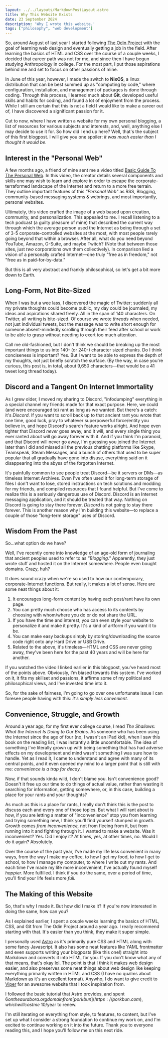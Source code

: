 ```yaml
---
layout: ../../layouts/MarkdownPostLayout.astro
title: Why This Website Exists
date: 23 September 2024
description: 'Why I wrote this website.'
tags: ["philosophy", "web development"]
---
```


So, around August of last year I started following [The Odin Project](https://www.theodinproject.com) with the goal of learning web design and eventually getting a job in the field. After learning the basics of HTML and CSS over the course of a couple weeks, I decided that career path was not for me, and since then I have begun studying Anthropology in college. For the most part, I put those aspirations behind me and set to focus on other passions of mine.

In June of this year, however, I made the switch to **NixOS**, a linux distribution that can be best summed up as "computing by code," where configuration, installation, and management of packages is done through coding. Through this process, I learned much about **Git**, developed useful skills and habits for coding, and found a lot of enjoyment from the process. While I still am certain that this is not a field I would like to make a career out of, I have discovered a significant passion for it.

Cut to now, where I have written a website for my own personal blogging, a list of resources for various subjects and interests, and, well, anything else I may decide to use it for. So how did I end up here? Well, that's the subject of this first blogpost. I will give you one spoiler: *it was much easier than I thought it would be*.

## Interest in the "Personal Web"

A few months ago, a friend of mine sent me a video titled [Basic Guide To The Personal Web](https://youtu.be/zswyWBtF-7Y). In this video, the creator details several components and skills one may wish to learn and explore in order to escape the corporate-terraformed landscape of the Internet and return to a more free terrain. They outline important features of this *"Personal Web"* as RSS, Blogging, community-based messaging systems & webrings, and most importantly, personal websites.

Ultimately, this video crafted the image of a web based upon creation, community, and personalization. This appealed to me. I recall listening to a tech podcast (a guilty pleasure of mine) that described the current way through which the average person used the Internet as being through a set of 3-5 corporate-controlled websites at the most, with most people rarely going beyond that within a browser. After all, what do you need beyond YouTube, Amazon, G-Suite, and maybe Twitch? (Note that between those sites, just *two* corporations own them collectively). In comparison lied a vision of a personally crafted Internet—one truly "free as in freedom," not "free as in paid-for-by-data."

But this is all very abstract and frankly philosophical, so let's get a bit more down to Earth.

## Long-Form, Not Bite-Sized

When I was but a wee lass, I discovered the magic of Twitter; suddenly all my private thoughts could become public, my day could be journaled, my ideas and aspirations shared freely. All in the span of 140 characters. On Twitter, all writing is bite-sized. Of course we wrote *threads* when needed, not just individual tweets, but the message was to write short enough for someone absent-mindedly scrolling through their feed after school or work to be able to grasp without needing to exert too much attention.

Call me old-fashioned, but I don't think we should be breaking up the most important things to us into 140- (or 240-) character sized chunks. Do I think conciseness is important? Yes. But I want to be able to express the depth of my thoughts, not just briefly scratch the surface. (By the way, in case you're curious, this post is, in total, about 9,650 characters—that would be a 41 tweet long thread today).

## Discord and a Tangent On Internet Immortality

As I grew older, I moved my sharing to Discord, "infodumping" everything in a special channel my friends made for that exact purpose. Here, we could (and were encouraged to) rant as long as we wanted. But there's a catch: it's *Discord.* If you want to scroll back up to that ancient rant you wrote that one time, good luck, pray to whatever superpowerful force/entity you believe in, and hope Discord's search feature works alright. And hope even tighter that Discord *never* goes away, and it will, and every single thing you ever ranted about will go away forever with it. And if you think I'm paranoid, and that Discord will never go away, I'm guessing you joined the Internet later than I did and missed all the previous chatting platforms like Skype, Teamspeak, Steam Messages, and a bunch of others that used to be super popular that all gradually have gone into disuse, everything said on it disappearing into the abyss of the forgotten Internet. 

It's painfully common to see people treat Discord—be it servers or DMs—as timeless Internet Archives. Even I've often used it for long-term storage of files I don't want to lose, stored instructions on tech solutions and modding for my friends, and compiled resources that I found helpful. But I've come to realize this is a seriously dangerous use of Discord. Discord is an Internet messaging application, and it should be treated that way. Nothing on Discord is going to stay there forever. *Discord* is not going to stay there forever. This is another reason why I'm building this website—to replace a couple of those "long-term storage" uses of Discord. 

## Wisdom From the Past

So...what option do we have? 

Well, I've recently come into knowledge of an age-old form of journaling that ancient peoples used to refer to as *"Blogging."* Apparently, they just wrote stuff and hosted it on the Internet somewhere. People even bought domains. Crazy, huh?

It does sound crazy when we're so used to how our contemporary, corporate-Internet functions. But really, it makes a lot of sense. Here are some neat things about it:

1. It encourages long-form content by having each post/rant have its own page.
2. You can pretty much choose who has access to its contents by choosing with whom/where you do or do not share the URL.
3. If you have the time and interest, you can even style your website to personalize it and make it pretty. It's a kind of artform if you want it to be.
4. You can make easy backups simply by storing/downloading the source code right onto any Hard Drive or USB Drive.
5. Related to the above, it's timeless—HTML and CSS are never going away, they've been here for the past 40 years and will be here for another. 

If you watched the video I linked earlier in this blogpost, you've heard most of the points above. Obviously, I'm biased towards this system. I've worked on it, it fits my skillset and passions, it affirms some of my political and philosophical views, and I've invested time into it.

So, for the sake of fairness, I'm going to go over one unfortunate issue I can foresee people having with this: *it's simply less convenient.*

## Convenience, Struggle, and Growth

Around a year ago, for my first ever college course, I read *The Shallows: What the Internet Is Doing to Our Brains.* As someone who has been using the Internet since the age of four (no, I wasn't an iPad kid), when I saw this book on the reading list, I was instantly a little uncomfortable. The idea of something I've literally grown up with being something that has had adverse effects on my development and mind wasn't something I was sure how to handle. Yet as I read it, I came to understand and agree with many of its central points, and it even opened my mind to a larger point that is still with me: *convenience is a trap for decay.*

Now, if that sounds kinda wild, I don't blame you. Isn't convenience good? Doesn't it free up our time to do things of actual value, rather than wasting it searching for information, getting somewhere, or, in this case, building a place for your rants and your thoughts?

As much as this is a place for rants, I really don't think this is the post to discuss each and every one of those topics. But what I will rant about is how, if you are letting a matter of "inconvenience" stop you from learning and trying something new, I think you'll find yourself stumped in growth. Growth comes *from inconvenience,* not from fleeing from it, but from running into it and fighting through it. I wanted to make a website. Was it inconvenient? Yes. Did I enjoy it? At times, yes, at other times, no. Would I do it again? Absolutely.

Over the course of the past year, I've made my life less convenient in many ways, from the way I make my coffee, to how I get my food, to how I get to school, to how I manage my computer, to where I write out my rants. And each time I've made my life more inconvenient, I've actually found myself *happier.* More fulfilled. I think if you do the same, over a period of time, you'll find your life feels more *full.*

## The Making of this Website

So, that's why I made it. But how did I make it? If you're now interested in doing the same, how can you?

As I explained earlier, I spent a couple weeks learning the basics of HTML, CSS, and Git from The Odin Project around a year ago. I really recommend starting with that. It's easier than you think, they make it super simple.

I personally used [Astro](https://astro.build/) as it's primarily pure CSS and HTML along with some fancy Javascript. It also has some neat features like YAML frontmatter and even supports writing your blogposts (like this one!) straight into Markdown and converts it into HTML for you. If you don't know what any of that means, that's okay lol. The point is that I think it makes web design easier, and also preserves some neat things about web design like keeping everything primarily written in HTML and CSS (I have no qualms about Markdown as it's an excellent format). Anywho, I do want to give credit to [Viper](https://ayats.org) for an awesome website that I took inspiration from.

I followed the basic tutorial that Astro provides, and spent $6 on the aurabora.org domain from [porkbun](https://porkbun.com), which will cost me ~$10/year to renew. 

I'm still iterating on everything from style, to features, to content, but I've set up what I consider a strong foundation to continue my work on, and I'm excited to continue working on it into the future. Thank you to everyone reading this, and I hope you'll follow me on this next ride.
